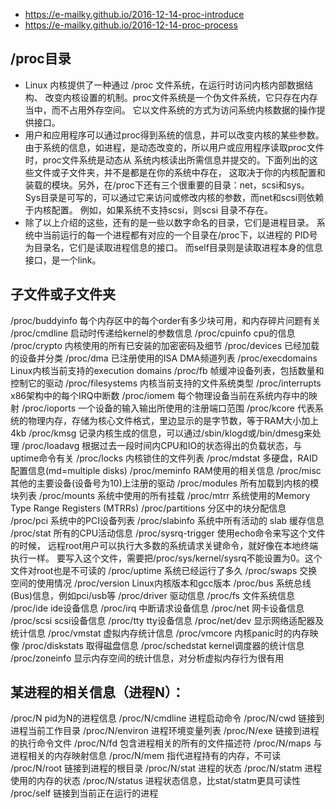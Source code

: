 - https://e-mailky.github.io/2016-12-14-proc-introduce
- https://e-mailky.github.io/2016-12-14-proc-process


## /proc目录
- Linux 内核提供了一种通过 /proc 文件系统，在运行时访问内核内部数据结构、 改变内核设置的机制。proc文件系统是一个伪文件系统，它只存在内存当中，而不占用外存空间。 它以文件系统的方式为访问系统内核数据的操作提供接口。
- 用户和应用程序可以通过proc得到系统的信息，并可以改变内核的某些参数。 由于系统的信息，如进程，是动态改变的，所以用户或应用程序读取proc文件时，proc文件系统是动态从 系统内核读出所需信息并提交的。下面列出的这些文件或子文件夹，并不是都是在你的系统中存在， 这取决于你的内核配置和装载的模块。另外，在/proc下还有三个很重要的目录：net，scsi和sys。 Sys目录是可写的，可以通过它来访问或修改内核的参数，而net和scsi则依赖于内核配置。 例如，如果系统不支持scsi，则scsi 目录不存在。
- 除了以上介绍的这些，还有的是一些以数字命名的目录，它们是进程目录。 系统中当前运行的每一个进程都有对应的一个目录在/proc下，以进程的 PID号为目录名，它们是读取进程信息的接口。 而self目录则是读取进程本身的信息接口，是一个link。

## 子文件或子文件夹
/proc/buddyinfo 每个内存区中的每个order有多少块可用，和内存碎片问题有关
/proc/cmdline 启动时传递给kernel的参数信息
/proc/cpuinfo cpu的信息
/proc/crypto 内核使用的所有已安装的加密密码及细节
/proc/devices 已经加载的设备并分类
/proc/dma 已注册使用的ISA DMA频道列表
/proc/execdomains Linux内核当前支持的execution domains
/proc/fb 帧缓冲设备列表，包括数量和控制它的驱动
/proc/filesystems 内核当前支持的文件系统类型
/proc/interrupts x86架构中的每个IRQ中断数
/proc/iomem 每个物理设备当前在系统内存中的映射
/proc/ioports 一个设备的输入输出所使用的注册端口范围
/proc/kcore 代表系统的物理内存，存储为核心文件格式，里边显示的是字节数，等于RAM大小加上4kb
/proc/kmsg 记录内核生成的信息，可以通过/sbin/klogd或/bin/dmesg来处理
/proc/loadavg 根据过去一段时间内CPU和IO的状态得出的负载状态，与uptime命令有关
/proc/locks 内核锁住的文件列表
/proc/mdstat 多硬盘，RAID配置信息(md=multiple disks)
/proc/meminfo RAM使用的相关信息
/proc/misc 其他的主要设备(设备号为10)上注册的驱动
/proc/modules 所有加载到内核的模块列表
/proc/mounts 系统中使用的所有挂载
/proc/mtrr 系统使用的Memory Type Range Registers (MTRRs)
/proc/partitions 分区中的块分配信息
/proc/pci 系统中的PCI设备列表
/proc/slabinfo 系统中所有活动的 slab 缓存信息
/proc/stat 所有的CPU活动信息
/proc/sysrq-trigger 使用echo命令来写这个文件的时候， 远程root用户可以执行大多数的系统请求关键命令，就好像在本地终端执行一样。 要写入这个文件，需要把/proc/sys/kernel/sysrq不能设置为0。这个文件对root也是不可读的
/proc/uptime 系统已经运行了多久
/proc/swaps 交换空间的使用情况
/proc/version Linux内核版本和gcc版本
/proc/bus 系统总线(Bus)信息，例如pci/usb等
/proc/driver 驱动信息
/proc/fs 文件系统信息
/proc/ide ide设备信息
/proc/irq 中断请求设备信息
/proc/net 网卡设备信息
/proc/scsi scsi设备信息
/proc/tty tty设备信息
/proc/net/dev 显示网络适配器及统计信息
/proc/vmstat 虚拟内存统计信息
/proc/vmcore 内核panic时的内存映像
/proc/diskstats 取得磁盘信息
/proc/schedstat kernel调度器的统计信息
/proc/zoneinfo 显示内存空间的统计信息，对分析虚拟内存行为很有用

## 某进程的相关信息（进程N）：
/proc/N pid为N的进程信息
/proc/N/cmdline 进程启动命令
/proc/N/cwd 链接到进程当前工作目录
/proc/N/environ 进程环境变量列表
/proc/N/exe 链接到进程的执行命令文件
/proc/N/fd 包含进程相关的所有的文件描述符
/proc/N/maps 与进程相关的内存映射信息
/proc/N/mem 指代进程持有的内存，不可读
/proc/N/root 链接到进程的根目录
/proc/N/stat 进程的状态
/proc/N/statm 进程使用的内存的状态
/proc/N/status 进程状态信息，比stat/statm更具可读性
/proc/self 链接到当前正在运行的进程